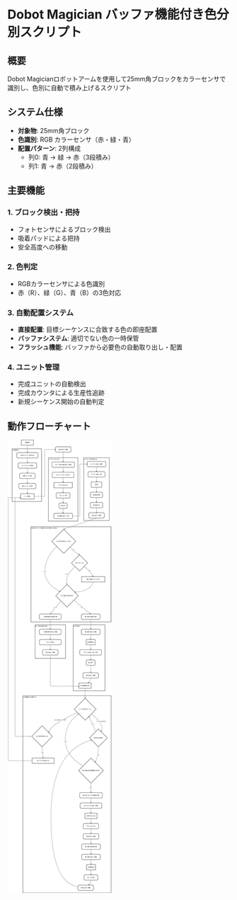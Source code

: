# Dobot Magician バッファ機能付き色分別スクリプト

## 概要
Dobot Magicianロボットアームを使用して25mm角ブロックをカラーセンサで識別し、色別に自動で積み上げるスクリプト

## システム仕様
- **対象物**: 25mm角ブロック
- **色識別**: RGB カラーセンサ（赤・緑・青）
- **配置パターン**: 2列構成
  - 列0: 青 → 緑 → 赤（3段積み）
  - 列1: 青 → 赤（2段積み）

## 主要機能

### 1. ブロック検出・把持
- フォトセンサによるブロック検出
- 吸着パッドによる把持
- 安全高度への移動

### 2. 色判定
- RGBカラーセンサによる色識別
- 赤（R）、緑（G）、青（B）の3色対応

### 3. 自動配置システム
- **直接配置**: 目標シーケンスに合致する色の即座配置
- **バッファシステム**: 適切でない色の一時保管
- **フラッシュ機能**: バッファから必要色の自動取り出し・配置

### 4. ユニット管理
- 完成ユニットの自動検出
- 完成カウンタによる生産性追跡
- 新規シーケンス開始の自動判定

## 動作フローチャート
![システム動作フロー](place_flowchart.svg)
